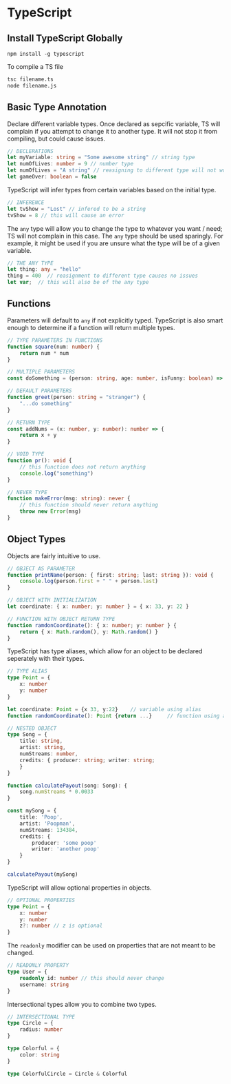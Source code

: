 # TypeScript

## Install TypeScript Globally

    npm install -g typescript

To compile a TS file

```bash
tsc filename.ts
node filename.js
```

## Basic Type Annotation

Declare different variable types. Once declared as sepcific variable, TS will complain if you attempt to change it to another type. It will not stop it from compiling, but could cause issues.

```ts
// DECLERATIONS
let myVariable: string = "Some awesome string" // string type
let numOfLives: number = 9 // number type
let numOfLives = "A string" // reasigning to different type will not work
let gameOver: boolean = false
```

TypeScript will infer types from certain variables based on the initial type.

```ts
// INFERENCE
let tvShow = "Lost" // infered to be a string
tvShow = 8 // this will cause an error
```

The `any` type will allow you to change the type to whatever you want / need; TS will not complain in this case. The `any` type should be used sparingly. For example, it might be used if you are unsure what the type will be of a given variable.

```ts
// THE ANY TYPE
let thing: any = "hello"
thing = 400  // reasignment to different type causes no issues
let var;  // this will also be of the any type
```

## Functions

Parameters will default to `any` if not explicitly typed. TypeScript is also smart enough to determine if a function will return multiple types.

```ts
// TYPE PARAMETERS IN FUNCTIONS
function square(num: number) {
	return num * num
}

// MULTIPLE PARAMETERS
const doSomething = (person: string, age: number, isFunny: boolean) => {}

// DEFAULT PARAMETERS
function greet(person: string = "stranger") {
	"...do something"
}

// RETURN TYPE
const addNums = (x: number, y: number): number => {
	return x + y
}

// VOID TYPE
function pr(): void {
	// this function does not return anything
	console.log("something")
}

// NEVER TYPE
function makeError(msg: string): never {
	// this function should never return anything
	throw new Error(msg)
}
```

## Object Types

Objects are fairly intuitive to use.

```ts
// OBJECT AS PARAMETER
function printName(person: { first: string; last: string }): void {
	console.log(person.first + " " + person.last)
}

// OBJECT WITH INITIALIZATION
let coordinate: { x: number; y: number } = { x: 33, y: 22 }

// FUNCTION WITH OBJECT RETURN TYPE
function ramdonCoordinate(): { x: number; y: number } {
	return { x: Math.random(), y: Math.random() }
}
```

TypeScript has type aliases, which allow for an object to be declared seperately with their types.

```ts
// TYPE ALIAS
type Point = {
	x: number
	y: number
}

let coordinate: Point = {x 33, y:22}    // variable using alias
function randomCoordinate(): Point {return ...}     // function using alias

// NESTED OBJECT
type Song = {
	title: string,
	artist: string,
	numStreams: number,
	credits: { producer: string; writer: string;
	}
}

function calculatePayout(song: Song): {
	song.numStreams * 0.0033
}

const mySong = {
	title: 'Poop',
	artist: 'Poopman',
	numStreams: 134384,
	credits: {
		producer: 'some poop'
		writer: 'another poop'
	}
}

calculatePayout(mySong)
```

TypeScript will allow optional properties in objects.

```ts
// OPTIONAL PROPERTIES
type Point = {
	x: number
	y: number
	z?: number // z is optional
}
```

The `readonly` modifier can be used on properties that are not meant to be changed.

```ts
// READONLY PROPERTY
type User = {
	readonly id: number // this should never change
	username: string
}
```

Intersectional types allow you to combine two types.

```ts
// INTERSECTIONAL TYPE
type Circle = {
	radius: number
}

type Colorful = {
	color: string
}

type ColorfulCircle = Circle & Colorful
```
